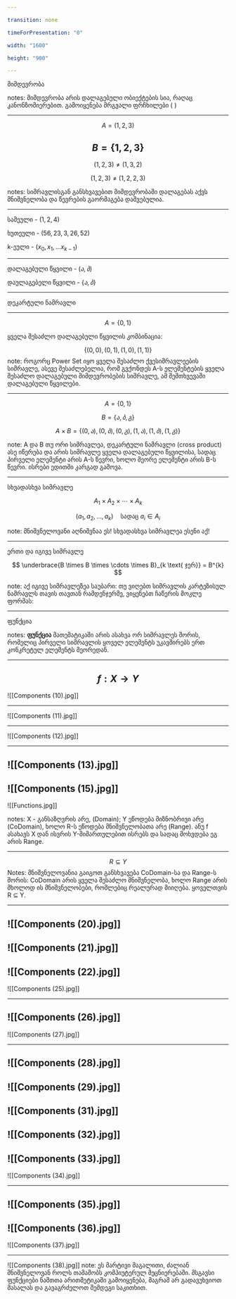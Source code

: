```yaml
---

transition: none

timeForPresentation: "0"

width: "1600"

height: "900"

---
```


მიმდევრობა

notes:
მიმდევრობა არის დალაგებული ობიექტების სია, რაღაც კანონზომიერებით. გამოიყენება მრგვალი ფრჩხილები ( )

---
$$A = (1,2,3)$$

$$B = \{1,2,3\} $$ 
---
$$(1,2,3) \neq (1,3,2)$$

$$(1,2,3) \neq (1,2,2,3)$$

notes:
სიმრავლისგან განსხვავებით მიმდევრობაში დალაგებას აქვს მნიშვნელობა და წევრების გაორმაგება დაშვებულია.


---

სამეული - $(1,2,4)$ 

ხუთეული - $(56,23,3, 26, 52)$ 

k-ეული - $(x_0,x_1, \dots  x_{k-1})$ 

---

დალაგებული წყვილი - $(ა,ბ)$

დაულაგებელი წყვილი - $\{ა,ბ\}$


---

დეკარტული ნამრავლი

---

$$A = \{0, 1\}$$

ყველა შესაძლო დალაგებული წყვილის კომბინაცია:

$$\{ (0, 0), (0, 1), (1, 0), (1, 1) \}$$
note: როგორც Power Set იყო ყველა შესაძლო ქვესიმრავლეების სიმრავლე, ასევე შესაძლებელია, რომ გვქონდეს A-ს ელემენტების ყველა შესაძლო დალაგებული მიმდევრობების სიმრავლე, ამ შემთხვევაში დალაგებული წყვილები.

---

$$ A = \{0,1\}$$ 

$$B = \{ ა, ბ, გ\}$$

$$A \times B = \{(0,ა), (0,ბ), (0, გ), (1, ა), (1, ბ), (1, გ)\} $$

note: A და B თუ ორი სიმრავლეა, დეკარტული ნამრავლი (cross product) ასე იწერება და არის სიმრავლე ყველა დალაგებული წყვილისა, სადაც პირველი ელემენტი არის A-ს წევრი, ხოლო მეორე ელემენტი არის B-ს წევრი. ისრები ედითში კარგად გამოვა. 

---

სხვადასხვა სიმრავლე


$$ A_1 \times A_2 \times \cdots \times A_k $$

$$ (a_1, a_2, \dots, a_k) \quad \text{სადაც } a_i \in A_i $$

note: მნიშვნელოვანი აღნიშვნაა ეს! სხვადასხვა სიმრავლეა ესენი აქ!

---
ერთი და იგივე სიმრავლე

$$ \underbrace{B \times B \times \cdots \times B}_{k \text{ ჯერ}} = B^{k} $$


note: აქ იგივე სიმრავლეზეა საუბარი: თუ ვიღებთ სიმრავლის კარტეზისულ ნამრავლს თავის თავთან რამდენჯერმე, ვიყენებთ ჩაწერის მოკლე ფორმას:


---
ფუნქცია


notes: **ფუნქცია** მათემატიკაში არის ასახვა ორ სიმრავლეს შორის, რომელიც  პირველი სიმრავლის ყოველ ელემენტს უკავშირებს ერთ კონკრეტულ ელემენტს მეორედან.

---

$$ f : X \to Y $$
---

![[Components (10).jpg]]

---
![[Components (11).jpg]]

---
![[Components (12).jpg]]

---
![[Components (13).jpg]]
---
![[Components (15).jpg]]
---
![[Functions.jpg]]

notes: X - განსაზღვრის არე, (Domain); Y ეწოდება მიზნობრივი არე (CoDomain), ხოლო R-ს ეწოდება მნიშვნელობათა არე (Range). ანუ f ასახავს X დან ისვრის Y-მიმართულებით ისრებს და სადაც მოხვდება ეგ არის Range.

---

$$R \subseteq Y$$
Notes: მნიშვნელოვანია გაიგოთ განსხვავება CoDomain-სა და Range-ს შორის: CoDomain არის ყველა შესაძლო მნიშვნელობა, ხოლო Range არის მხოლოდ ის მნიშვნელობები, რომლებიც რეალურად მიიღება. ყოველთვის R ⊆ Y.

---
![[Components (20).jpg]]
---

![[Components (21).jpg]]
---
![[Components (22).jpg]]
---
![[Components (25).jpg]]

---
![[Components (26).jpg]]
---
![[Components (27).jpg]]

---
![[Components (28).jpg]]
---
![[Components (29).jpg]]
---
![[Components (31).jpg]]
---
![[Components (32).jpg]]
---
![[Components (33).jpg]]
---
![[Components (34).jpg]]

---
![[Components (35).jpg]]
---
![[Components (36).jpg]]
---
![[Components (37).jpg]]

---
![[Components (38).jpg]]
note: ეს მარტივი მაგალითი, ძალიან მნიშვნელოვან როლს თამაშობს კომპიუტერულ მეცნიერებაში. მსგავსი ფუნქციები ნაშთთა არითმეტიკაში გამოიყენება, მაგრამ არ გადავუხვიოთ მასალას და გავაგრძელოთ შემდეგი საკითხით.